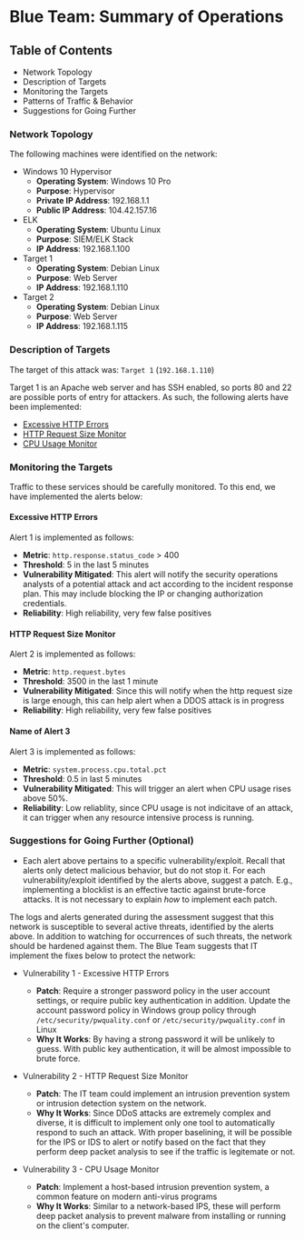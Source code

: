 # Blue Team: Summary of Operations

## Table of Contents
- Network Topology
- Description of Targets
- Monitoring the Targets
- Patterns of Traffic & Behavior
- Suggestions for Going Further

### Network Topology

The following machines were identified on the network:
- Windows 10 Hypervisor 
  - **Operating System**: Windows 10 Pro
  - **Purpose**: Hypervisor
  - **Private IP Address**: 192.168.1.1 
  - **Public IP Address**: 104.42.157.16
- ELK
  - **Operating System**: Ubuntu Linux
  - **Purpose**: SIEM/ELK Stack
  - **IP Address**: 192.168.1.100
- Target 1 
  - **Operating System**: Debian Linux 
  - **Purpose**: Web Server
  - **IP Address**: 192.168.1.110
- Target 2 
  - **Operating System**: Debian Linux
  - **Purpose**: Web Server
  - **IP Address**: 192.168.1.115

### Description of Targets

The target of this attack was: `Target 1` (`192.168.1.110`)

Target 1 is an Apache web server and has SSH enabled, so ports 80 and 22 are possible ports of entry for attackers. As such, the following alerts have been implemented:

* [Excessive HTTP Errors](#excessive-http-errors)
* [HTTP Request Size Monitor](#http-request-size-monitor)
* [CPU Usage Monitor](#cpu-usage-monitor)

### Monitoring the Targets

Traffic to these services should be carefully monitored. To this end, we have implemented the alerts below:

#### Excessive HTTP Errors

Alert 1 is implemented as follows:
  - **Metric**: `http.response.status_code` > 400
  - **Threshold**:  5 in the last 5 minutes
  - **Vulnerability Mitigated**: This alert will notify the security operations analysts of a potential attack and act according to the incident response plan. This may include blocking the IP or changing authorization credentials.
  - **Reliability**: High reliability, very few false positives

#### HTTP Request Size Monitor
Alert 2 is implemented as follows:
  - **Metric**: `http.request.bytes` 
  - **Threshold**: 3500 in the last 1 minute
  - **Vulnerability Mitigated**: Since this will notify when the http request size is large enough, this can help alert when a DDOS attack is in progress
  - **Reliability**: High reliability, very few false positives 

#### Name of Alert 3
Alert 3 is implemented as follows:
  - **Metric**: `system.process.cpu.total.pct`
  - **Threshold**: 0.5 in last 5 minutes
  - **Vulnerability Mitigated**: This will trigger an alert when CPU usage rises above 50%.
  - **Reliability**: Low reliablity, since CPU usage is not indicitave of an attack, it can trigger when any resource intensive process is running. 


### Suggestions for Going Further (Optional)
- Each alert above pertains to a specific vulnerability/exploit. Recall that alerts only detect malicious behavior, but do not stop it. For each vulnerability/exploit identified by the alerts above, suggest a patch. E.g., implementing a blocklist is an effective tactic against brute-force attacks. It is not necessary to explain _how_ to implement each patch.

The logs and alerts generated during the assessment suggest that this network is susceptible to several active threats, identified by the alerts above. In addition to watching for occurrences of such threats, the network should be hardened against them. The Blue Team suggests that IT implement the fixes below to protect the network:

- Vulnerability 1 - Excessive HTTP Errors
  - **Patch**: Require a stronger password policy in the user account settings, or require public key authentication in addition. Update the account password policy in Windows group policy through `/etc/security/pwquality.conf` or `/etc/security/pwquality.conf` in Linux
  -  **Why It Works**: By having a strong password it will be unlikely to guess. With public key authentication, it will be almost impossible to brute force.
  
- Vulnerability 2 - HTTP Request Size Monitor
  - **Patch**: The IT team could implement an intrusion prevention system or intrusion detection system on the network.
  - **Why It Works**: Since DDoS attacks are extremely complex and diverse, it is difficult to implement only one tool to automatically respond to such an attack. With proper baselining, it will be possible for the IPS or IDS to alert or notify based on the fact that they perform deep packet analysis to see if the traffic is legitemate or not. 

- Vulnerability 3 - CPU Usage Monitor
  - **Patch**: Implement a host-based intrusion prevention system, a common feature on modern anti-virus programs
  - **Why It Works**: Similar to a network-based IPS, these will perform deep packet analysis to prevent malware from installing or running on the client's computer. 
